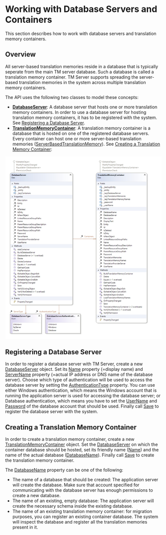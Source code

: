 Working with Database Servers and Containers
=====
This section describes how to work with database servers and translation memory containers.

Overview
------
All server-based translation memories reside in a database that is typically seperate from the main TM server database. Such a database is called a translation memory container. TM Server supports spreading the server-based translation memories in the system across multiple translation memory containers.

The API uses the following two classes to model these concepts:

* **[DatabaseServer](../../api/translationmemory/Sdl.LanguagePlatform.TranslationMemoryApi.DatabaseServer.yml)**: A database server that hosts one or more translation memory containers. In order to use a database server for hosting translation memory containers, it has to be registered with the system. See [Registering a Database Server](#registering-a-database-server).
* **[TranslationMemoryContainer](../../api/translationmemory/Sdl.LanguagePlatform.TranslationMemoryApi.TranslationMemoryContainer.yml)**: A translation memory container is a database that is hosted on one of the registered database servers. Every container can host one or more server-based translation memories ([ServerBasedTranslationMemory](../../api/translationmemory/Sdl.LanguagePlatform.TranslationMemoryApi.ServerBasedTranslationMemory.yml)). See [Creating a Translation Memory Container](#creating-a-translation-memory-container):

<img style="display:block; " src="images/cd-DatabaseServerAndContainer.jpg"/>

Registering a Database Server
-----
In order to register a database server with TM Server, create a new [DatabaseServer](../../api/translationmemory/Sdl.LanguagePlatform.TranslationMemoryApi.DatabaseServer.yml) object. Set its [Name](../../api/translationmemory/Sdl.LanguagePlatform.TranslationMemoryApi.DatabaseServer.yml#Sdl_LanguagePlatform_TranslationMemoryApi_DatabaseServer_Name) property (=display name) and [ServerName](../../api/translationmemory/Sdl.LanguagePlatform.TranslationMemoryApi.DatabaseServer.yml#Sdl_LanguagePlatform_TranslationMemoryApi_DatabaseServer_ServerName) property (=actual IP address or DNS name of the database server). Choose which type of authentication will be used to access the database server by setting the [AuthenticationType](../../api/translationmemory/Sdl.LanguagePlatform.TranslationMemoryApi.DatabaseServer.yml#Sdl_LanguagePlatform_TranslationMemoryApi_DatabaseServer_AuthenticationType) property. You can use either Windows authentication, which means the Windows account that is running the application server is used for accessing the database server; or Database authentication, which means you have to set the [UserName](../../api/translationmemory/Sdl.LanguagePlatform.TranslationMemoryApi.DatabaseServer.yml#Sdl_LanguagePlatform_TranslationMemoryApi_DatabaseServer_UserName) and [Password](../../api/translationmemory/Sdl.LanguagePlatform.TranslationMemoryApi.DatabaseServer.yml#Sdl_LanguagePlatform_TranslationMemoryApi_DatabaseServer_Password) of the database account that should be used. Finally call [Save](../../api/translationmemory/Sdl.LanguagePlatform.TranslationMemoryApi.DatabaseServer.yml#Sdl_LanguagePlatform_TranslationMemoryApi_DatabaseServer_Save) to register the database server with the system.

Creating a Translation Memory Container
-----
In order to create a translation memory container, create a new [TranslationMemoryContainer](../../api/translationmemory/Sdl.LanguagePlatform.TranslationMemoryApi.TranslationMemoryContainer.yml) object. Set the [DatabaseServer](../../api/translationmemory/Sdl.LanguagePlatform.TranslationMemoryApi.DatabaseServer.yml) on which the container database should be hosted, set its friendly name ([Name](../../api/translationmemory/Sdl.LanguagePlatform.TranslationMemoryApi.TranslationMemoryContainer.yml#Sdl_LanguagePlatform_TranslationMemoryApi_TranslationMemoryContainer_Name)) and the name of the actual database ([DatabaseName](../../api/translationmemory/Sdl.LanguagePlatform.TranslationMemoryApi.TranslationMemoryContainer.yml#Sdl_LanguagePlatform_TranslationMemoryApi_TranslationMemoryContainer_DatabaseName)). Finally call [Save](../../api/translationmemory/Sdl.LanguagePlatform.TranslationMemoryApi.TranslationMemoryContainer.yml#Sdl_LanguagePlatform_TranslationMemoryApi_TranslationMemoryContainer_Save) to create the translation memory container.

The [DatabaseName](../../api/translationmemory/Sdl.LanguagePlatform.TranslationMemoryApi.TranslationMemoryContainer.yml#Sdl_LanguagePlatform_TranslationMemoryApi_TranslationMemoryContainer_DatabaseName) property can be one of the following:

* The name of a database that should be created: The application server will create the database. Make sure that account specified for communicating with the database server has enough permissions to create a new database.
* The name of an existing, empty database: The application server will create the necessary schema inside the existing database.
* The name of an existing translation memory container: for migration purposes, you can register an existing container database. The system will inspect the database and register all the translation memories present in it.
